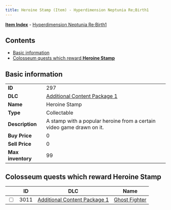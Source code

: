 ```yaml
---
title: Heroine Stamp (Item) - Hyperdimension Neptunia Re;Birth1
---
```


[**Item Index**](/neptunia/rb1/item/index.html) - [Hyperdimension Neptunia Re;Birth1](/neptunia/rb1)

## Contents

- [Basic information](#basic-information)
- [Colosseum quests which reward **Heroine Stamp**](#colosseum-quests-which-reward-heroine-stamp)

## Basic information

|   |   |
| -- | -- |
| **ID** | 297 |
| **DLC** | [Additional Content Package 1](/neptunia/rb1/dlc/10-pack1.html) |
| **Name** | Heroine Stamp |
| **Type** | Collectable |
| **Description** | A stamp with a popular heroine from a certain video game drawn on it. |
| **Buy Price** | 0 |
| **Sell Price** | 0 |
| **Max inventory** | 99 |


## Colosseum quests which reward **Heroine Stamp**

|    | ID | DLC | Name |
| -- | -- | --- | ---- |
| <input type="checkbox" id="rb1-colosseum-10-3011" class="trackbox" /> | 3011 | [Additional Content Package 1](/neptunia/rb1/dlc/10-pack1.html) | [Ghost Fighter](/neptunia/rb1/colosseum/10-3011-ghost-fighter.html) |
